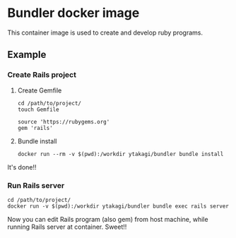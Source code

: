 # Bundler docker image
This container image is used to create and develop ruby programs.

## Example

### Create Rails project

1. Create Gemfile

    ``` shellsession
    cd /path/to/project/
    touch Gemfile
    ```

    ``` Gemfile
    source 'https://rubygems.org'
    gem 'rails'
    ```

2. Bundle install

    ``` shellsession
    docker run --rm -v $(pwd):/workdir ytakagi/bundler bundle install
    ```

It's done!!

### Run Rails server

``` shellsession
cd /path/to/project/
docker run -v $(pwd):/workdir ytakagi/bundler bundle exec rails server
```

Now you can edit Rails program (also gem) from host machine, while running Rails server at container.
Sweet!!
